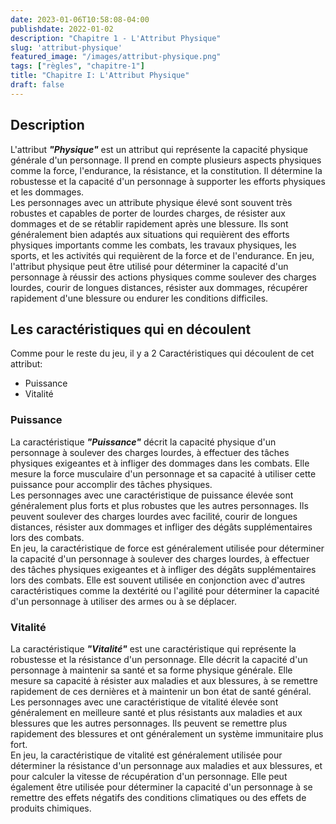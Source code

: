 ```yaml
---
date: 2023-01-06T10:58:08-04:00
publishdate: 2022-01-02
description: "Chapitre 1 - L'Attribut Physique"
slug: 'attribut-physique'
featured_image: "/images/attribut-physique.png"
tags: ["règles", "chapitre-1"]
title: "Chapitre I: L'Attribut Physique"
draft: false
---
```


## Description
L'attribut ***"Physique"*** est un attribut qui représente la capacité physique générale d'un personnage. Il prend en compte plusieurs aspects physiques comme la force, l'endurance, la résistance, et la constitution. Il détermine la robustesse et la capacité d'un personnage à supporter les efforts physiques et les dommages.  
Les personnages avec un attribute physique élevé sont souvent très robustes et capables de porter de lourdes charges, de résister aux dommages et de se rétablir rapidement après une blessure. Ils sont généralement bien adaptés aux situations qui requièrent des efforts physiques importants comme les combats, les travaux physiques, les sports, et les activités qui requièrent de la force et de l'endurance.
En jeu, l'attribut physique peut être utilisé pour déterminer la capacité d'un personnage à réussir des actions physiques comme soulever des charges lourdes, courir de longues distances, résister aux dommages, récupérer rapidement d'une blessure ou endurer les conditions difficiles.
## Les caractéristiques qui en découlent
Comme pour le reste du jeu, il y a 2 Caractéristiques qui découlent de cet attribut:
* Puissance
* Vitalité
### Puissance
La caractéristique ***"Puissance"*** décrit la capacité physique d'un personnage à soulever des charges lourdes, à effectuer des tâches physiques exigeantes et à infliger des dommages dans les combats. Elle mesure la force musculaire d'un personnage et sa capacité à utiliser cette puissance pour accomplir des tâches physiques.  
Les personnages avec une caractéristique de puissance élevée sont généralement plus forts et plus robustes que les autres personnages. Ils peuvent soulever des charges lourdes avec facilité, courir de longues distances, résister aux dommages et infliger des dégâts supplémentaires lors des combats.  
En jeu, la caractéristique de force est généralement utilisée pour déterminer la capacité d'un personnage à soulever des charges lourdes, à effectuer des tâches physiques exigeantes et à infliger des dégâts supplémentaires lors des combats. Elle est souvent utilisée en conjonction avec d'autres caractéristiques comme la dextérité ou l'agilité pour déterminer la capacité d'un personnage à utiliser des armes ou à se déplacer.
### Vitalité
La caractéristique ***"Vitalité"*** est une caractéristique qui représente la robustesse et la résistance d'un personnage. Elle décrit la capacité d'un personnage à maintenir sa santé et sa forme physique générale. Elle mesure sa capacité à résister aux maladies et aux blessures, à se remettre rapidement de ces dernières et à maintenir un bon état de santé général.  
Les personnages avec une caractéristique de vitalité élevée sont généralement en meilleure santé et plus résistants aux maladies et aux blessures que les autres personnages. Ils peuvent se remettre plus rapidement des blessures et ont généralement un système immunitaire plus fort.  
En jeu, la caractéristique de vitalité est généralement utilisée pour déterminer la résistance d'un personnage aux maladies et aux blessures, et pour calculer la vitesse de récupération d'un personnage. Elle peut également être utilisée pour déterminer la capacité d'un personnage à se remettre des effets négatifs des conditions climatiques ou des effets de produits chimiques.
